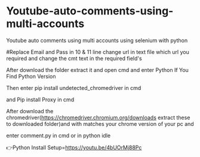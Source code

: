 # Youtube-auto-comments-using-multi-accounts
Youtube auto comments using multi accounts using selenium with python

#Replace Email and Pass in 10 & 11 line change url in text file which url you required and change the cmt text in the required field's 

After download the folder extract it and open cmd and enter Python If You Find Python Version

Then enter pip install undetected_chromedriver in cmd

and Pip install Proxy in cmd

After download the chromedriver(https://chromedriver.chromium.org/downloads extract these to downloaded folder)and with matches your chrome version of your pc and

enter comment.py in cmd or in python idle

👉Python Install Setup=https://youtu.be/4bUOrMj88Pc
